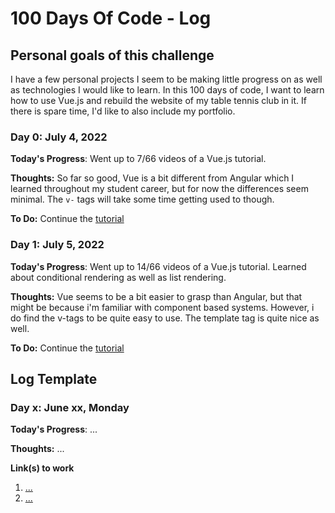 # 100 Days Of Code - Log

## Personal goals of this challenge

I have a few personal projects I seem to be making little progress on as well as technologies I would like to learn. In this 100 days of code, I want to learn how to use Vue.js and rebuild the website of my table tennis club in it. If there is spare time, I'd like to also include my portfolio.

### Day 0: July 4, 2022

**Today's Progress**: Went up to 7/66 videos of a Vue.js tutorial.

**Thoughts:** So far so good, Vue is a bit different from Angular which I learned throughout my student career, but for now the differences seem minimal. The `v-` tags will take some time getting used to though.

**To Do:** Continue the [tutorial](https://www.youtube.com/watch?v=_CdLj6ExjX0&list=PLC3y8-rFHvwgeQIfSDtEGVvvSEPDkL_1f&index=8)

### Day 1: July 5, 2022

**Today's Progress**: Went up to 14/66 videos of a Vue.js tutorial. Learned about conditional rendering as well as list rendering.

**Thoughts:** Vue seems to be a bit easier to grasp than Angular, but that might be because i'm familiar with component based systems. However, i do find the v-tags to be quite easy to use. The template tag is quite nice as well.

**To Do:** Continue the [tutorial](https://www.youtube.com/watch?v=yaRKuxIHag4&list=PLC3y8-rFHvwgeQIfSDtEGVvvSEPDkL_1f&index=14)


## Log Template
### Day x: June xx, Monday

**Today's Progress**: ...

**Thoughts:** ...

**Link(s) to work**
1. [...](https://www.freecodecamp.com/challenges/find-the-longest-word-in-a-string)
2. [...](https://www.freecodecamp.com/challenges/title-case-a-sentence)
